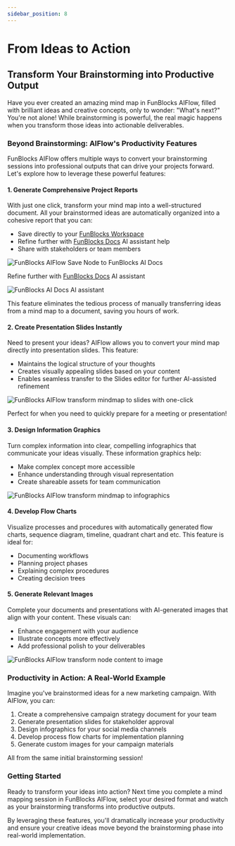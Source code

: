 ```yaml
---
sidebar_position: 8
---
```


# From Ideas to Action

## Transform Your Brainstorming into Productive Output

Have you ever created an amazing mind map in FunBlocks AIFlow, filled with brilliant ideas and creative concepts, only to wonder: "What's next?" You're not alone! While brainstorming is powerful, the real magic happens when you transform those ideas into actionable deliverables.

### Beyond Brainstorming: AIFlow's Productivity Features

FunBlocks AIFlow offers multiple ways to convert your brainstorming sessions into professional outputs that can drive your projects forward. Let's explore how to leverage these powerful features:

#### 1. Generate Comprehensive Project Reports

With just one click, transform your mind map into a well-structured document. All your brainstormed ideas are automatically organized into a cohesive report that you can:
- Save directly to your [FunBlocks Workspace](/aidocs)
- Refine further with [FunBlocks Docs](/aidocs) AI assistant help
- Share with stakeholders or team members

![FunBlocks AIFlow Save Node to FunBlocks AI Docs](/img/portfolio/fullsize/aiflow_save_to_docs.png)

Refine further with [FunBlocks Docs](/aidocs) AI assistant

![FunBlocks AI Docs AI assistant](/img/portfolio/fullsize/aidocs_edit_ai_assistant.png)

This feature eliminates the tedious process of manually transferring ideas from a mind map to a document, saving you hours of work.

#### 2. Create Presentation Slides Instantly

Need to present your ideas? AIFlow allows you to convert your mind map directly into presentation slides. This feature:
- Maintains the logical structure of your thoughts
- Creates visually appealing slides based on your content
- Enables seamless transfer to the Slides editor for further AI-assisted refinement

![FunBlocks AIFlow transform mindmap to slides with one-click](/img/portfolio/fullsize/aiflow_slides_generation.png)

Perfect for when you need to quickly prepare for a meeting or presentation!

#### 3. Design Information Graphics

Turn complex information into clear, compelling infographics that communicate your ideas visually. These information graphics help:
- Make complex concept more accessible
- Enhance understanding through visual representation
- Create shareable assets for team communication

![FunBlocks AIFlow transform mindmap to infographics](/img/portfolio/fullsize/aiflow_transform_to_infographics.png)

#### 4. Develop Flow Charts

Visualize processes and procedures with automatically generated flow charts, sequence diagram, timeline, quadrant chart and etc. This feature is ideal for:
- Documenting workflows
- Planning project phases
- Explaining complex procedures
- Creating decision trees

#### 5. Generate Relevant Images

Complete your documents and presentations with AI-generated images that align with your content. These visuals can:
- Enhance engagement with your audience
- Illustrate concepts more effectively
- Add professional polish to your deliverables

![FunBlocks AIFlow transform node content to image](/img/portfolio/fullsize/aiflow_node_to_image.png)

### Productivity in Action: A Real-World Example

Imagine you've brainstormed ideas for a new marketing campaign. With AIFlow, you can:
1. Create a comprehensive campaign strategy document for your team
2. Generate presentation slides for stakeholder approval
3. Design infographics for your social media channels
4. Develop process flow charts for implementation planning
5. Generate custom images for your campaign materials

All from the same initial brainstorming session!

### Getting Started

Ready to transform your ideas into action? Next time you complete a mind mapping session in FunBlocks AIFlow, select your desired format and watch as your brainstorming transforms into productive outputs.

By leveraging these features, you'll dramatically increase your productivity and ensure your creative ideas move beyond the brainstorming phase into real-world implementation.